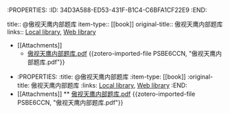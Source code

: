 :PROPERTIES:
:ID:	34D3A588-ED53-431F-B1C4-C6BFA1CF22E9
:END:

title:: @傲视天鹰内部题库
item-type:: [[book]]
original-title:: 傲视天鹰内部题库
links:: [Local library](zotero://select/library/items/Q5696N8Y), [Web library](https://www.zotero.org/users/6626953/items/Q5696N8Y)

- [[Attachments]]
	- [傲视天鹰内部题库.pdf](zotero://select/library/items/PSBE6CCN) {{zotero-imported-file PSBE6CCN, "傲视天鹰内部题库.pdf"}}
* :PROPERTIES:
:title: @傲视天鹰内部题库
:item-type: [[book]]
:original-title: 傲视天鹰内部题库
:links: [Local library](zotero://select/library/items/Q5696N8Y), [Web library](https://www.zotero.org/users/6626953/items/Q5696N8Y)
:END:
* [[Attachments]]
** [傲视天鹰内部题库.pdf](zotero://select/library/items/PSBE6CCN) {{zotero-imported-file PSBE6CCN, "傲视天鹰内部题库.pdf"}}